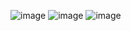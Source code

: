 ![image](https://github.com/user-attachments/assets/af6f25f0-60b7-4bb2-aa2c-dd5db9b1e80c)
![image](https://github.com/user-attachments/assets/675b2760-08d5-457e-9977-27c4e0c49689)
![image](https://github.com/user-attachments/assets/6c34f424-70f1-46dd-b152-3ff9329948b1)

